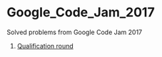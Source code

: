 # Google_Code_Jam_2017
Solved problems from Google Code Jam 2017

1. [Qualification round](https://code.google.com/codejam/contest/3264486/dashboard)
